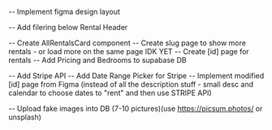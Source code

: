 <!-- DONE -->

<!-- -- For property stuff use https://random-data-api.com/documentation - specifically /users or /addresses -->
<!-- -- Upload fake data into DB -->

<!-- TODO -->

-- Implement figma design layout

-- Add filering below Rental Header

-- Create AllRentalsCard component
-- Create slug page to show more rentals - or load more on the same page IDK YET
-- Create [id] page for rentals
-- Add Pricing and Bedrooms to supabase DB

-- Add Stripe API
-- Add Date Range Picker for Stripe
-- Implement modified [id] page from Figma (instead of all the description stuff - small desc and calendar to choose dates to "rent" and then use STRIPE API)

-- Upload fake images into DB (7-10 pictures)(use https://picsum.photos/ or unsplash)
